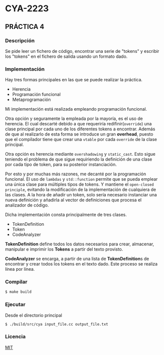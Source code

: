 # CYA-2223
## PRÁCTICA 4

### Descripción
Se pide leer un fichero de código, encontrar una serie de "tokens" 
y escribir los "tokens" en el fichero de salida usando un formato dado.

### Implementación
Hay tres formas principales en las que se puede realizar la práctica.
- Herencia
- Programación funcional
- Metaprogramación

Mi implementación está realizada empleando programación funcional.

Otra opción y seguramente la empleada por la mayoría, es el uso de herencia.
El cual descarté debido a que requeriría redifinir(`override`) una clase principal
por cada uno de los diferentes tokens a encontrar. Además de que al realizarlo de esta forma
se introduce un gran **overhead**, puesto que el compilador tiene que crear una `vtable` por
cada `override` de la clase principal.

Otra opción es herencia mediante `overshadowing` y `static_cast`.
Esto sigue teniendo el problema de que sigue requiriendo la definición
de una clase por cada tipo de token, para su posterior instanciación.

Por esto y por muchas más razones, me decanté por la programación funcional.
El uso de `lambdas` y `std::function` permite que se pueda emplear una única clase
para múltiples tipos de tokens. Y mantiene el `open-closed principle`, evitando la modificación
de la implementación de cualquiera de las clases. A la hora de añadir un token, solo sería necesario
instanciar una nueva definición y añadirla al vector de definiciones que procesa el analizador de código.


Dicha implementación consta principalmente de tres clases.

- TokenDefinition
- Token
- CodeAnalyzer

**TokenDefinition** define todos los datos necesarios para crear, almacenar, manipular 
e imprimir los **Tokens** a partir del texto provisto.

**CodeAnalyzer** se encarga, a partir de una lista de **TokenDefinition**s de encontrar y crear
todos los tokens en el texto dado. Este proceso se realiza línea por línea.

### Compilar
```bash
$ make build
```

### Ejecutar
Desde el directorio principal
```bash
$ ./build/src/cya input_file.cc output_file.txt
```
### Licencia 
[MIT](LICENSE)

